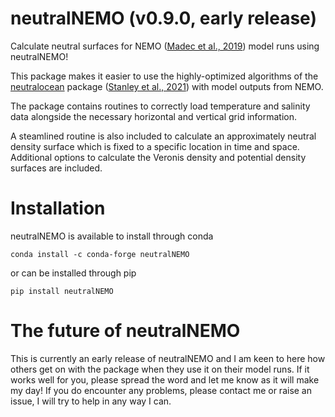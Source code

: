 # neutralNEMO (v0.9.0, early release)

Calculate neutral surfaces for NEMO ([Madec et al., 2019](https://zenodo.org/doi/10.5281/zenodo.1464816)) model runs using neutralNEMO!

This package makes it easier to use the highly-optimized algorithms of the [neutralocean](https://github.com/geoffstanley/neutralocean/tree/main) package ([Stanley et al., 2021](https://doi.org/10.1029/2020MS002436)) with model outputs from NEMO.

The package contains routines to correctly load temperature and salinity data alongside the necessary horizontal and vertical grid information. 

A steamlined routine is also included to calculate an approximately neutral density surface which is fixed to a specific location in time and space. Additional options to calculate the Veronis density and potential density surfaces are included.

# Installation

neutralNEMO is available to install through conda

```
conda install -c conda-forge neutralNEMO
```

or can be installed through pip

```
pip install neutralNEMO
```

# The future of neutralNEMO

This is currently an early release of neutralNEMO and I am keen to here how others get on with the package when they use it on their model runs.  If it works well for you, please spread the word and let me know as it will make my day! If you do encounter any problems, please contact me or raise an issue, I will try to help in any way I can.

